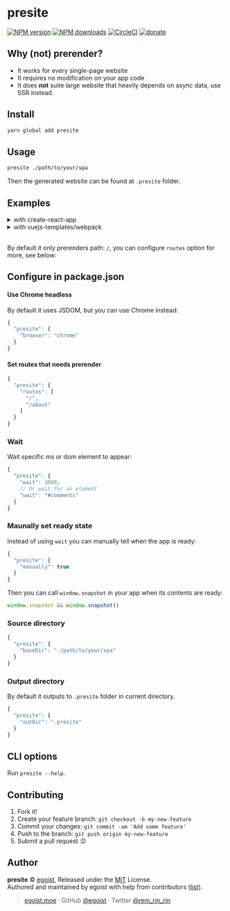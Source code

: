 # presite

[![NPM version](https://img.shields.io/npm/v/presite.svg?style=flat)](https://npmjs.com/package/presite) [![NPM downloads](https://img.shields.io/npm/dm/presite.svg?style=flat)](https://npmjs.com/package/presite) [![CircleCI](https://circleci.com/gh/egoist/presite/tree/master.svg?style=shield)](https://circleci.com/gh/egoist/presite/tree/master)  [![donate](https://img.shields.io/badge/$-donate-ff69b4.svg?maxAge=2592000&style=flat)](https://github.com/egoist/donate)

## Why (not) prerender?

- It works for every single-page website
- It requires no modification on your app code
- It does **not** suite large website that heavily depends on async data, use SSR instead.

## Install

```bash
yarn global add presite
```

## Usage

```bash
presite ./path/to/your/spa
```

Then the generated website can be found at `.presite` folder.

## Examples

<details><summary>with create-react-app</summary>

```diff
{
  "scripts": {
-    "build": "react-scripts build"
+    "build": "react-scripts build && presite ./build"
  }
}
```
</details>

<details><summary>with vuejs-templates/webpack</summary>

```diff
{
  "scripts": {
-    "build": "node build/build.js"
+    "build": "node build/build.js && presite ./dist"
  }
}
```
</details>
<br>

By default it only prerenders path: `/`, you can configure `routes` option for more, see below:

## Configure in package.json

#### Use Chrome headless

By default it uses JSDOM, but you can use Chrome instead:

```js
{
  "presite": {
    "browser": "chrome"
  }
}
```

#### Set routes that needs prerender

```js
{
  "presite": {
    "routes": [
      "/",
      "/about"
    ]
  }
}
```

### Wait

Wait specific ms or dom element to appear:

```js
{
  "presite": {
    "wait": 3000,
    // Or wait for an element
    "wait": "#comments"
  }
}
```

### Maunally set ready state

Instead of using `wait` you can manually tell when the app is ready:

```js
{
  "presite": {
    "manually": true
  }
}
```

Then you can call `window.snapshot` in your app when its contents are ready:

```js
window.snapshot && window.snapshot()
```

### Source directory

```js
{
  "presite": {
    "baseDir": "./path/to/your/spa"
  }
}
```

### Output directory

By default it outputs to `.presite` folder in current directory.

```js
{
  "presite": {
    "outDir": ".presite"
  }
}
```

## CLI options

Run `presite --help`.

## Contributing

1. Fork it!
2. Create your feature branch: `git checkout -b my-new-feature`
3. Commit your changes: `git commit -am 'Add some feature'`
4. Push to the branch: `git push origin my-new-feature`
5. Submit a pull request :D


## Author

**presite** © [egoist](https://github.com/egoist), Released under the [MIT](./LICENSE) License.<br>
Authored and maintained by egoist with help from contributors ([list](https://github.com/egoist/presite/contributors)).

> [egoist.moe](https://egoist.moe) · GitHub [@egoist](https://github.com/egoist) · Twitter [@rem_rin_rin](https://twitter.com/rem_rin_rin)
